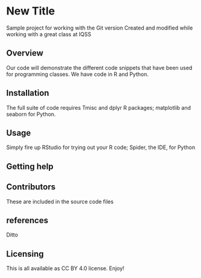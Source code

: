 
# New Title
Sample project for working with the Git version
Created and modified while working with a great class at IQSS

## Overview
Our code will demonstrate the different code snippets that have been used for programming classes. We have code in R and Python.

## Installation
The full suite of code requires Tmisc and dplyr R packages; matplotlib and seaborn for Python.

## Usage
Simply fire up RStudio for trying out your R code; Spider, the IDE, for Python

## Getting help

## Contributors
These are included in the source code files

## references
Ditto

## Licensing
This is all available as CC BY 4.0 license. Enjoy! 
